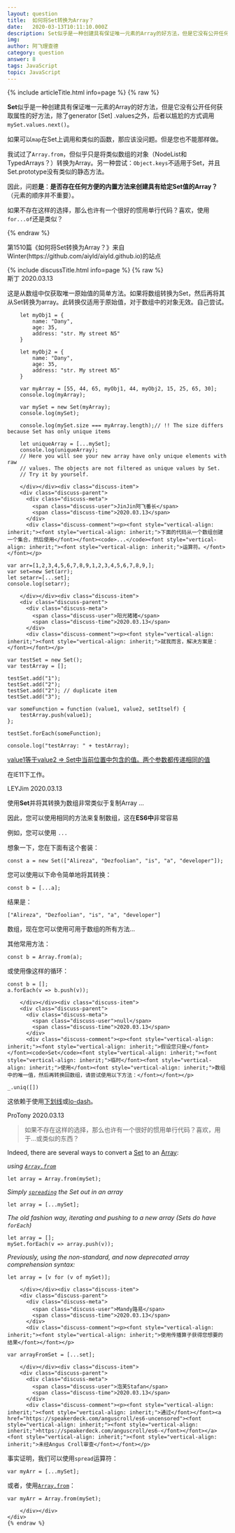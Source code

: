 ```yaml
---
layout: question
title:  如何将Set转换为Array？
date:   2020-03-13T10:11:10.000Z
description: Set似乎是一种创建具有保证唯一元素的Array的好方法，但是它没有公开任何获取属性的好方法，除了generator \[Set\] .values之外，后者...
img: 
author: 阿飞理查德
category: question
answer: 8
tags: JavaScript
topic: JavaScript
---
```

<div class="article-root">
  <div class="article">
    {% include articleTitle.html info=page %}
    {% raw %}
    <div class="article-content"><p><strong><font style="vertical-align: inherit;"><font style="vertical-align: inherit;">Set</font></font></strong><font style="vertical-align: inherit;"><font style="vertical-align: inherit;">似乎是一种创建具有保证唯一元素的Array的好方法，但是它没有公开任何获取属性的好方法，除了generator [Set] .values之外，后者以尴尬的方式调用</font></font><code>mySet.values.next()</code><font style="vertical-align: inherit;"><font style="vertical-align: inherit;">。</font></font></p>

<p><font style="vertical-align: inherit;"><font style="vertical-align: inherit;">如果可以</font></font><code>map</code><font style="vertical-align: inherit;"><font style="vertical-align: inherit;">在Set上</font><font style="vertical-align: inherit;">调用</font><font style="vertical-align: inherit;">和类似的函数，那应该没问题。</font><font style="vertical-align: inherit;">但是您也不能那样做。</font></font></p>

<p><font style="vertical-align: inherit;"><font style="vertical-align: inherit;">我试过了</font></font><code>Array.from</code><font style="vertical-align: inherit;"><font style="vertical-align: inherit;">，但似乎只是将类似数组的对象（NodeList和TypedArrays？）转换为Array。</font><font style="vertical-align: inherit;">另一种尝试：</font></font><code>Object.keys</code><font style="vertical-align: inherit;"><font style="vertical-align: inherit;">不适用于Set，并且Set.prototype没有类似的静态方法。</font></font></p>

<p><font style="vertical-align: inherit;"><font style="vertical-align: inherit;">因此，问题</font></font><strong><font style="vertical-align: inherit;"><font style="vertical-align: inherit;">是</font></font></strong><font style="vertical-align: inherit;"><font style="vertical-align: inherit;">：</font><strong><font style="vertical-align: inherit;">是否存在任何方便的内置方法来创建具有给定Set值的Array？</font></strong><font style="vertical-align: inherit;">（元素的顺序并不重要）。</font></font></p>

<p><font style="vertical-align: inherit;"><font style="vertical-align: inherit;">如果不存在这样的选择，那么也许有一个很好的惯用单行代码？</font><font style="vertical-align: inherit;">喜欢，使用</font></font><code>for...of</code><font style="vertical-align: inherit;"><font style="vertical-align: inherit;">还是类似？</font></font></p></div>
    {% endraw %}
  </div>
  <p class="winter_mark">第1510篇《如何将Set转换为Array？》来自Winter(https://github.com/aiyld/aiyld.github.io)的站点</p>
  <div class="discuss-wrapper">
    {% include discussTitle.html info=page %}
    {% raw %}
    <div class="discuss-list">
    <div class="discuss-item">
        <div class="discuss-parent">
          <div class="discuss-meta">
            <span class="discuss-user">斯丁</span>
            <span class="discuss-time">2020.03.13</span>
          </div>
          <div class="discuss-comment"><p><font style="vertical-align: inherit;"><font style="vertical-align: inherit;">这是从数组中仅获取唯一原始值的简单方法。</font><font style="vertical-align: inherit;">如果将数组转换为Set，然后再将其从Set转换为array。</font><font style="vertical-align: inherit;">此转换仅适用于原始值，对于数组中的对象无效。</font><font style="vertical-align: inherit;">自己尝试。</font></font></p>

<pre><code>    let myObj1 = {<font></font>
        name: "Dany",<font></font>
        age: 35,<font></font>
        address: "str. My street N5"<font></font>
    }<font></font>
<font></font>
    let myObj2 = {<font></font>
        name: "Dany",<font></font>
        age: 35,<font></font>
        address: "str. My street N5"<font></font>
    }<font></font>
<font></font>
    var myArray = [55, 44, 65, myObj1, 44, myObj2, 15, 25, 65, 30];<font></font>
    console.log(myArray);<font></font>
<font></font>
    var mySet = new Set(myArray);<font></font>
    console.log(mySet);<font></font>
<font></font>
    console.log(mySet.size === myArray.length);// !! The size differs because Set has only unique items<font></font>
<font></font>
    let uniqueArray = [...mySet];<font></font>
    console.log(uniqueArray); <font></font>
    // Here you will see your new array have only unique elements with raw <font></font>
    // values. The objects are not filtered as unique values by Set.<font></font>
    // Try it by yourself.<font></font>
</code></pre></div>
        </div></div><div class="discuss-item">
        <div class="discuss-parent">
          <div class="discuss-meta">
            <span class="discuss-user">JinJin阿飞番长</span>
            <span class="discuss-time">2020.03.13</span>
          </div>
          <div class="discuss-comment"><p><font style="vertical-align: inherit;"><font style="vertical-align: inherit;">下面的代码从一个数组创建一个集合，然后使用</font></font><code>...</code><font style="vertical-align: inherit;"><font style="vertical-align: inherit;">运算符。</font></font></p>

<pre><code>var arr=[1,2,3,4,5,6,7,8,9,1,2,3,4,5,6,7,8,9,];<font></font>
var set=new Set(arr);<font></font>
let setarr=[...set];<font></font>
console.log(setarr);<font></font>
</code></pre></div>
        </div></div><div class="discuss-item">
        <div class="discuss-parent">
          <div class="discuss-meta">
            <span class="discuss-user">阳光猪猪</span>
            <span class="discuss-time">2020.03.13</span>
          </div>
          <div class="discuss-comment"><p><font style="vertical-align: inherit;"><font style="vertical-align: inherit;">就我而言，解决方案是：</font></font></p>

<pre><code>var testSet = new Set();<font></font>
var testArray = [];<font></font>
<font></font>
testSet.add("1");<font></font>
testSet.add("2");<font></font>
testSet.add("2"); // duplicate item<font></font>
testSet.add("3");<font></font>
<font></font>
var someFunction = function (value1, value2, setItself) {<font></font>
    testArray.push(value1);<font></font>
};<font></font>
<font></font>
testSet.forEach(someFunction);<font></font>
<font></font>
console.log("testArray: " + testArray);<font></font>
</code></pre>

<p><a href="https://developer.mozilla.org/en-US/docs/Web/JavaScript/Reference/Global_Objects/Set/forEach" rel="nofollow noreferrer"><font style="vertical-align: inherit;"><font style="vertical-align: inherit;">value1等于value2 =&gt; Set中当前位置中包含的值。</font><font style="vertical-align: inherit;">两个参数都传递相同的值</font></font></a> </p>

<p><font style="vertical-align: inherit;"><font style="vertical-align: inherit;">在IE11下工作。</font></font></p></div>
        </div></div><div class="discuss-item">
        <div class="discuss-parent">
          <div class="discuss-meta">
            <span class="discuss-user">LEYJim</span>
            <span class="discuss-time">2020.03.13</span>
          </div>
          <div class="discuss-comment"><p><font style="vertical-align: inherit;"><font style="vertical-align: inherit;">使用</font></font><strong><font style="vertical-align: inherit;"><font style="vertical-align: inherit;">Set</font></font></strong><font style="vertical-align: inherit;"><font style="vertical-align: inherit;">并将其转换为数组非常类似于复制Array ...</font></font></p>

<p><font style="vertical-align: inherit;"><font style="vertical-align: inherit;">因此，您可以使用相同的方法来复制数组，这在</font><strong><font style="vertical-align: inherit;">ES6中</font></strong><font style="vertical-align: inherit;">非常容易</font></font><strong><font style="vertical-align: inherit;"></font></strong></p>

<p><font style="vertical-align: inherit;"><font style="vertical-align: inherit;">例如，您可以使用 </font></font><code>...</code></p>

<p><font style="vertical-align: inherit;"><font style="vertical-align: inherit;">想象一下，您在下面有这个套装：</font></font></p>

<pre><code>const a = new Set(["Alireza", "Dezfoolian", "is", "a", "developer"]);
</code></pre>

<p><font style="vertical-align: inherit;"><font style="vertical-align: inherit;">您可以使用以下命令简单地将其转换：</font></font></p>

<pre><code>const b = [...a];
</code></pre>

<p><font style="vertical-align: inherit;"><font style="vertical-align: inherit;">结果是： </font></font></p>

<pre><code>["Alireza", "Dezfoolian", "is", "a", "developer"]
</code></pre>

<p><font style="vertical-align: inherit;"><font style="vertical-align: inherit;">数组，现在您可以使用可用于数组的所有方法...</font></font></p>

<p><font style="vertical-align: inherit;"><font style="vertical-align: inherit;">其他常用方法：</font></font></p>

<pre><code>const b = Array.from(a);
</code></pre>

<p><font style="vertical-align: inherit;"><font style="vertical-align: inherit;">或使用像这样的循环：</font></font></p>

<pre><code>const b = [];<font></font>
a.forEach(v =&gt; b.push(v));<font></font>
</code></pre></div>
        </div></div><div class="discuss-item">
        <div class="discuss-parent">
          <div class="discuss-meta">
            <span class="discuss-user">null</span>
            <span class="discuss-time">2020.03.13</span>
          </div>
          <div class="discuss-comment"><p><font style="vertical-align: inherit;"><font style="vertical-align: inherit;">假设您只是</font></font><code>Set</code><font style="vertical-align: inherit;"><font style="vertical-align: inherit;">临时</font><font style="vertical-align: inherit;">使用</font><font style="vertical-align: inherit;">数组中的唯一值，然后再转换回数组，请尝试使用以下方法：</font></font></p>

<pre><code>_.uniq([])
</code></pre>

<p><font style="vertical-align: inherit;"><font style="vertical-align: inherit;">这依赖于使用</font></font><a href="http://underscorejs.org" rel="noreferrer"><font style="vertical-align: inherit;"><font style="vertical-align: inherit;">下划线</font></font></a><font style="vertical-align: inherit;"><font style="vertical-align: inherit;">或</font></font><a href="https://lodash.com/" rel="noreferrer"><font style="vertical-align: inherit;"><font style="vertical-align: inherit;">lo-dash</font></font></a><font style="vertical-align: inherit;"><font style="vertical-align: inherit;">。</font></font></p></div>
        </div></div><div class="discuss-item">
        <div class="discuss-parent">
          <div class="discuss-meta">
            <span class="discuss-user">ProTony</span>
            <span class="discuss-time">2020.03.13</span>
          </div>
          <div class="discuss-comment"><blockquote>
  <p><font style="vertical-align: inherit;"><font style="vertical-align: inherit;">如果不存在这样的选择，那么也许有一个很好的惯用单行代码？</font><font style="vertical-align: inherit;">喜欢，用于...或类似的东西？</font></font></p>
</blockquote>

<p>Indeed, there are several ways to convert a <a href="https://developer.mozilla.org/en-US/docs/Web/JavaScript/Reference/Global_Objects/Set" rel="noreferrer">Set</a> to an <a href="https://developer.mozilla.org/en-US/docs/Web/JavaScript/Reference/Global_Objects/Array" rel="noreferrer">Array</a>:  </p>

<p><em>using <a href="https://developer.mozilla.org/en-US/docs/Web/JavaScript/Reference/Global_Objects/Array/from" rel="noreferrer"><code>Array.from</code></a></em></p>

<pre><code>let array = Array.from(mySet);
</code></pre>

<p><em>Simply <a href="https://developer.mozilla.org/en-US/docs/Web/JavaScript/Reference/Operators/Spread_operator" rel="noreferrer"><code>spreading</code></a> the Set out in an array</em></p>

<pre><code>let array = [...mySet];
</code></pre>

<p><em>The old fashion way, iterating and pushing to a new array (Sets do have <code>forEach</code>)</em></p>

<pre><code>let array = [];<font></font>
mySet.forEach(v =&gt; array.push(v));<font></font>
</code></pre>

<p><em>Previously, using the non-standard, and now deprecated array comprehension syntax:</em></p>

<pre><code>let array = [v for (v of mySet)];
</code></pre></div>
        </div></div><div class="discuss-item">
        <div class="discuss-parent">
          <div class="discuss-meta">
            <span class="discuss-user">Mandy路易</span>
            <span class="discuss-time">2020.03.13</span>
          </div>
          <div class="discuss-comment"><p><font style="vertical-align: inherit;"><font style="vertical-align: inherit;">使用传播算子获得您想要的结果</font></font></p>

<pre><code>var arrayFromSet = [...set];
</code></pre></div>
        </div></div><div class="discuss-item">
        <div class="discuss-parent">
          <div class="discuss-meta">
            <span class="discuss-user">泡芙Stafan</span>
            <span class="discuss-time">2020.03.13</span>
          </div>
          <div class="discuss-comment"><p><font style="vertical-align: inherit;"><font style="vertical-align: inherit;">通过</font></font><a href="https://speakerdeck.com/anguscroll/es6-uncensored"><font style="vertical-align: inherit;"><font style="vertical-align: inherit;">https://speakerdeck.com/anguscroll/es6-</font></font></a><font style="vertical-align: inherit;"><font style="vertical-align: inherit;">未经Angus Croll审查</font></font></p>

<p><font style="vertical-align: inherit;"><font style="vertical-align: inherit;">事实证明，我们可以使用</font></font><code>spread</code><font style="vertical-align: inherit;"><font style="vertical-align: inherit;">运算符：</font></font></p>

<pre><code>var myArr = [...mySet];
</code></pre>

<p><font style="vertical-align: inherit;"><font style="vertical-align: inherit;">或者，使用</font></font><a href="https://developer.mozilla.org/en-US/docs/Web/JavaScript/Reference/Global_Objects/Array/from"><code>Array.from</code></a><font style="vertical-align: inherit;"><font style="vertical-align: inherit;">：</font></font></p>

<pre><code>var myArr = Array.from(mySet);
</code></pre></div>
        </div></div>
    </div>
    {% endraw %}
  </div>
<div>
